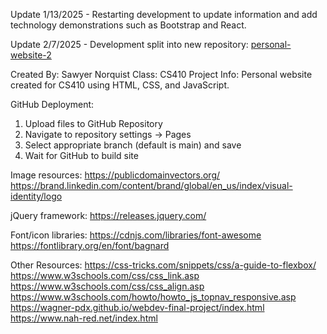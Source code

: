 Update 1/13/2025 - Restarting development to update information and add technology demonstrations such as Bootstrap and React.

Update 2/7/2025 - Development split into new repository: [personal-website-2](https://github.com/snorq2/personal-website-2)

Created By: Sawyer Norquist
Class: CS410
Project Info: Personal website created for CS410 using HTML, CSS, and JavaScript.

GitHub Deployment:

1.  Upload files to GitHub Repository
2.  Navigate to repository settings -> Pages
3.  Select appropriate branch (default is main) and save
4.  Wait for GitHub to build site

Image resources:
https://publicdomainvectors.org/
https://brand.linkedin.com/content/brand/global/en_us/index/visual-identity/logo

jQuery framework:
https://releases.jquery.com/

Font/icon libraries:
https://cdnjs.com/libraries/font-awesome
https://fontlibrary.org/en/font/bagnard

Other Resources:
https://css-tricks.com/snippets/css/a-guide-to-flexbox/
https://www.w3schools.com/css/css_link.asp
https://www.w3schools.com/css/css_align.asp
https://www.w3schools.com/howto/howto_js_topnav_responsive.asp
https://wagner-pdx.github.io/webdev-final-project/index.html
https://www.nah-red.net/index.html
